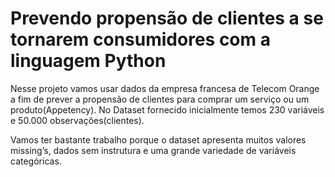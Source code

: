 # Prevendo propensão de clientes a se tornarem consumidores com a linguagem Python

Nesse projeto vamos usar dados da empresa francesa de Telecom Orange a fim de prever a propensão de clientes para comprar um serviço ou um produto(Appetency). No Dataset fornecido inicialmente temos 230 variáveis e 50.000 observações(clientes).

Vamos ter bastante trabalho porque o dataset apresenta muitos valores missing’s, dados sem instrutura e uma grande variedade de variáveis categóricas.
